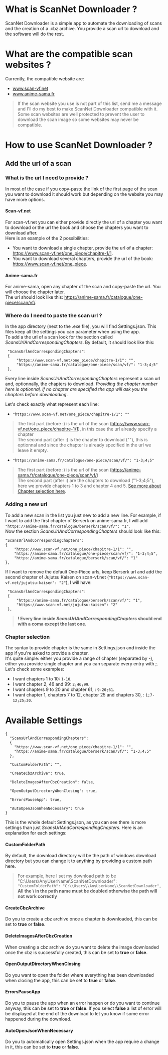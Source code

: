 # What is ScanNet Downloader ?

ScanNet Downloader is a simple app to automate the downloading of scans and the creation of a .cbz archive.
You provide a scan url to download and the software will do the rest.

# What are the compatible scan websites ?

Currently, the compatible website are:
- www.scan-vf.net
- www.anime-sama.fr

> If the scan website you use is not part of this list, send me a message and I'll do my best to make ScanNet Downloader compatible with it.
> Some scan websites are well protected to prevent the user to download the scan image so some websites may never be compatible.

# How to use ScanNet Downloader ?

## Add the url of a scan

### What is the url I need to provide ?
In most of the case if you copy-paste the link of the first page of the scan you want to download it should work but depending on the website you may have more options.

#### Scan-vf.net

For scan-vf.net you can either provide directly the url of a chapter you want to download or the url the book and choose the chapters you want to download after.<br>
Here is an example of the 2 possibilities:
- You want to download a single chapter, provide the url of a chapter: https://www.scan-vf.net/one_piece/chapitre-1/1.
- You want to download several chapters, provide the url of the book: https://www.scan-vf.net/one_piece.

#### Anime-sama.fr

For anime-sama, open any chapter of the scan and copy-paste the url. You will choose the chapter later.<br>
The url should look like this: https://anime-sama.fr/catalogue/one-piece/scan/vf/.

### Where do I need to paste the scan url ?

In the app directory (next to the .exe file), you will find Settings.json. This files keep all the settings you can parameter when using the app.<br>
To add a the url of a scan look for the section called *ScansUrlAndCorrespondingChapters*. By default, it should look like this:
```
 "ScansUrlAndCorrespondingChapters":
 {
     "https://www.scan-vf.net/one_piece/chapitre-1/1": "",
     "https://anime-sama.fr/catalogue/one-piece/scan/vf/": "1-3;4;5"
 },
```
Every line inside *ScansUrlAndCorrespondingChapters* represent a scan url and, optionnally, the chapters to download. *Providing the chapter number here is optionnal, if no chapter are specified the app will ask you the chapters before downloading*. <br>

Let's check exactly what represent each line:
- `"https://www.scan-vf.net/one_piece/chapitre-1/1": ""`<br>
> The first part (before :) is the url of the scan (https://www.scan-vf.net/one_piece/chapitre-1/1), in this case the url already specify a chapter<br>
> The second part (after :) is the chapter to download (""), this is optionnal and since the chapter is already specified in the url we leave it empty.

- `"https://anime-sama.fr/catalogue/one-piece/scan/vf/": "1-3;4;5"`<br>
> The first part (before :) is the url of the scan (https://anime-sama.fr/catalogue/one-piece/scan/vf/)<br>
> The second part (after :) are the chapters to download ("1-3;4;5"), here we provide chapters 1 to 3 and chapter 4 and 5. [See more about Chapter selection here](#chapter-selection).

### Adding a new url

To add a new scan in the list you just new to add a new line. For example, if I want to add the first chapter of Berserk on anime-sama.fr, I will add `"https://anime-sama.fr/catalogue/berserk/scan/vf/": "1"`.<br>
Now the section *ScansUrlAndCorrespondingChapters* should look like this:

```
"ScansUrlAndCorrespondingChapters":
{
    "https://www.scan-vf.net/one_piece/chapitre-1/1": "",
    "https://anime-sama.fr/catalogue/one-piece/scan/vf/": "1-3;4;5",
    "https://anime-sama.fr/catalogue/berserk/scan/vf/": "1"
},
```

If I want to remove the default One-Piece urls, keep Berserk url and add the second chapter of Jujutsu Kaisen on scan-vf.net (`"https://www.scan-vf.net/jujutsu-kaisen": "2"`), I will have:

```
 "ScansUrlAndCorrespondingChapters":
 {
     "https://anime-sama.fr/catalogue/berserk/scan/vf/": "1",
     "https://www.scan-vf.net/jujutsu-kaisen": "2"
 },
```
> **! Every line inside *ScansUrlAndCorrespondingChapters* should end with a coma except the last one.**

### Chapter selection

The syntax to provide chapter is the same in Settings.json and inside the app if you're asked to provide a chapter.<br>
It's quite simple: either you provide a range of chapter (separated by -), either you provide single chapter and you can separate every entry with ;. Let's check some examples:
- I want chapters 1 to 10: `1-10`.
- I want chapter 2, 46 and 99: `2;46;99`.
- I want chapters 9 to 20 and chapter 61, : `9-20;61`.
- I want chapter 1, chapters 7 to 12, chapter 25 and chapters 30, : `1;7-12;25;30`.

# Available Settings
 
```
{
  "ScansUrlAndCorrespondingChapters":
  {
    "https://www.scan-vf.net/one_piece/chapitre-1/1": "",
    "https://anime-sama.fr/catalogue/berserk/scan/vf/": "1-3;4;5"
  },

  "CustomFolderPath": "",

  "CreateCbzArchive": true,

  "DeleteImagesAfterCbzCreation": false,

  "OpenOutputDirectoryWhenClosing": true,

  "ErrorsPauseApp": true,

  "AutoOpenJsonWhenNecessary": true
}
```
This is the whole default Settings.json, as you can see there is more settings than just *ScansUrlAndCorrespondingChapters*. Here is an explanation for each settings:

#### CustomFolderPath
By default, the download directory will be the path of windows download directory but you can change it to anything by providing a custom path here.<br>
> For example, here I set my download path to be "C:\Users\AnyUserName\ScanNetDownloader": <br>
> `"CustomFolderPath": "C:\\Users\\AnyUserName\\ScanNetDownloader",`<br>
> **All the \ in the path name must be doubled otherwise the path will not work correctly**

#### CreateCbzArchive
Do you to create a cbz archive once a chapter is downloaded, this can be set to **true** or **false**.

#### DeleteImagesAfterCbzCreation
When creating a cbz archive do you want to delete the image downloaded once the cbz is successfully created, this can be set to **true** or **false**.

#### OpenOutputDirectoryWhenClosing
Do you want to open the folder where everything has been downloaded when closing the app, this can be set to **true** or **false**.

#### ErrorsPauseApp
Do you to pause the app when an error happen or do you want to continue anyway, this can be set to **true** or **false**. If you select **false** a list of error will be displayed at the end of the download to let you know if some error happened during the download.

#### AutoOpenJsonWhenNecessary
Do you to automatically open Settings.json when the app require a change in it, this can be set to **true** or **false**.